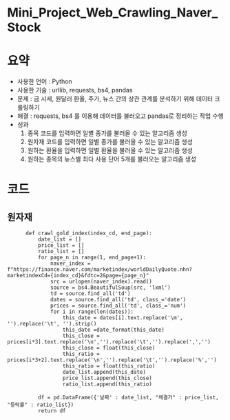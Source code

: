 # Mini_Project_Web_Crawling_Naver_Stock
# 요약
- 사용한 언어 : Python
- 사용한 기술 : urllib, requests, bs4, pandas
- 문제 : 금 시세, 원달러 환율, 주가, 뉴스 간의 상관 관계를 분석하기 위해 데이터 크롤링하기
- 해결 : requests, bs4 를 이용해 데이터를 불러오고 pandas로 정리하는 작업 수행
- 성과  
     1. 종목 코드를 입력하면 일별 종가를 불러올 수 있는 알고리즘 생성
     2. 원자재 코드를 입력하면 일별 종가를 불러올 수 있는 알고리즘 생성
     3. 원하는 환율을 입력하면 일별 환율을 불러올 수 있는 알고리즘 생성
     4. 원하는 종목의 뉴스별 최다 사용 단어 5개를 불러오는 알고리즘 생성

# 코드

## 원자재 



          def crawl_gold_index(index_cd, end_page):
              date_list = []
              price_list = []
              ratio_list = []
              for page_n in range(1, end_page+1):
                  naver_index = f"https://finance.naver.com/marketindex/worldDailyQuote.nhn?marketindexCd={index_cd}&fdtc=2&page={page_n}"
                  src = urlopen(naver_index).read()
                  source = bs4.BeautifulSoup(src, 'lxml')
                  td = source.find_all('td')
                  dates = source.find_all('td', class_='date')
                  prices = source.find_all('td', class_='num')
                  for i in range(len(dates)):
                      this_date = dates[i].text.replace('\m', '').replace('\t', '').strip()
                      this_date =date_format(this_date)
                      this_close = prices[i*3].text.replace('\n','').replace('\t','').replace(',','')
                      this_close = float(this_close)
                      this_ratio = prices[i*3+2].text.replace('\n','').replace('\t','').replace('%','')
                      this_ratio = float(this_ratio)
                      date_list.append(this_date)
                      price_list.append(this_close)
                      ratio_list.append(this_ratio)

              df = pd.DataFrame({'날짜' : date_list, "체결가" : price_list, "등락률" : ratio_list})
              return df
